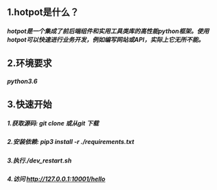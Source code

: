 ## 1.hotpot是什么？

##### hotpot是一个集成了前后端组件和实用工具类库的高性能python框架。使用hotpot可以快速进行业务开发，例如编写网站或API，实际上它无所不能。



## 2.环境要求
##### python3.6

## 3.快速开始
##### 1.获取源码: git clone 或从git 下载
##### 2.安装依赖: pip3 install -r ./requirements.txt
##### 3.执行./dev_restart.sh
##### 4.访问 http://127.0.0.1:10001/hello
 
